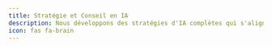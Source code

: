 ```yaml
---
title: Stratégie et Conseil en IA
description: Nous développons des stratégies d'IA complètes qui s'alignent sur vos objectifs commerciaux, garantissant un impact maximal et une feuille de route claire pour la mise en œuvre.
icon: fas fa-brain
---
```

